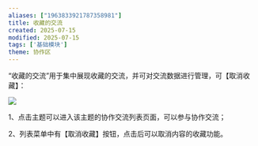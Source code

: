 ```yaml
---
aliases: ["1963833921787358981"]
title: 收藏的交流
created: 2025-07-15
modified: 2025-07-15
tags: ['基础模块']
theme: 协作区
---
```


“收藏的交流”用于集中展现收藏的交流，并可对交流数据进行管理，可【取消收藏】：

![](https://myhelpdoc.oss-cn-heyuan.aliyuncs.com/mdimages/baa9f0bfbc7a36ef71156ccd58464d97.jpg)

1、点击主题可以进入该主题的协作交流列表页面，可以参与协作交流；

2、列表菜单中有【取消收藏】按钮，点击后可以取消内容的收藏功能。

